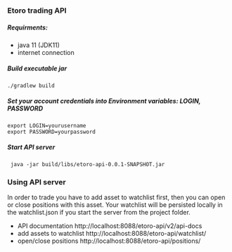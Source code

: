 ### Etoro trading API


##### Requirments:
- java 11 (JDK11)
- internet connection

##### Build executable jar
````
./gradlew build
````
##### Set your account credentials into Environment variables: LOGIN, PASSWORD
````
export LOGIN=yourusername
export PASSWORD=yourpassword
````
##### Start API server
````
 java -jar build/libs/etoro-api-0.0.1-SNAPSHOT.jar
````

### Using API server

In order to trade you have to add asset to watchlist first, then you can open or close positions with this asset.
Your watchlist will be persisted locally in the watchlist.json if you start the server from the project folder.

- API documentation http://localhost:8088/etoro-api/v2/api-docs
- add assets to watchlist http://localhost:8088/etoro-api/watchlist/
- open/close positions http://localhost:8088/etoro-api/positions/



